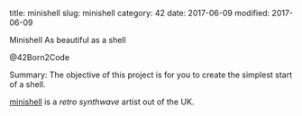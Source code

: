 title: minishell
slug: minishell
category: 42
date: 2017-06-09
modified: 2017-06-09


Minishell
As beautiful as a shell

@42Born2Code

Summary:  The objective of this project is for you to create the simplest start of a shell.


[minishell](https://www.gunshipmusic.com/) is a *retro synthwave* artist out of the UK.

